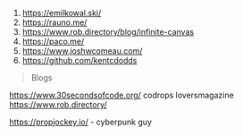1. https://emilkowal.ski/
2. https://rauno.me/
3. https://www.rob.directory/blog/infinite-canvas
4. https://paco.me/
5. https://www.joshwcomeau.com/
6. https://github.com/kentcdodds


>Blogs 

https://www.30secondsofcode.org/
codrops
loversmagazine
https://www.rob.directory/

https://propjockey.io/ - cyberpunk guy